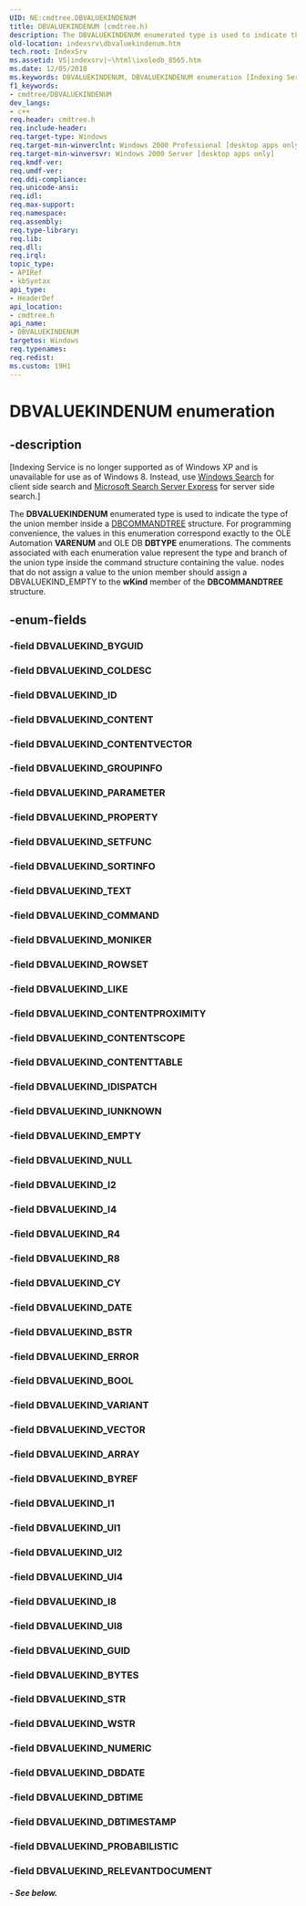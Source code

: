 ```yaml
---
UID: NE:cmdtree.DBVALUEKINDENUM
title: DBVALUEKINDENUM (cmdtree.h)
description: The DBVALUEKINDENUM enumerated type is used to indicate the type of the union member inside a DBCOMMANDTREE structure.
old-location: indexsrv\dbvaluekindenum.htm
tech.root: IndexSrv
ms.assetid: VS|indexsrv|~\html\ixoledb_8565.htm
ms.date: 12/05/2018
ms.keywords: DBVALUEKINDENUM, DBVALUEKINDENUM enumeration [Indexing Service], See below., _idxs_DBVALUEKINDENUM, cmdtree/DBVALUEKINDENUM, cmdtree/See below., indexsrv.dbvaluekindenum
f1_keywords:
- cmdtree/DBVALUEKINDENUM
dev_langs:
- c++
req.header: cmdtree.h
req.include-header: 
req.target-type: Windows
req.target-min-winverclnt: Windows 2000 Professional [desktop apps only]
req.target-min-winversvr: Windows 2000 Server [desktop apps only]
req.kmdf-ver: 
req.umdf-ver: 
req.ddi-compliance: 
req.unicode-ansi: 
req.idl: 
req.max-support: 
req.namespace: 
req.assembly: 
req.type-library: 
req.lib: 
req.dll: 
req.irql: 
topic_type:
- APIRef
- kbSyntax
api_type:
- HeaderDef
api_location:
- cmdtree.h
api_name:
- DBVALUEKINDENUM
targetos: Windows
req.typenames: 
req.redist: 
ms.custom: 19H1
---
```


# DBVALUEKINDENUM enumeration


## -description


<p class="CCE_Message">[Indexing Service is no longer supported as of Windows XP and is unavailable for use as of Windows 8. Instead, use <a href="https://docs.microsoft.com/windows/desktop/search/-search-3x-wds-overview">Windows Search</a> for client side search and  <a href="https://go.microsoft.com/fwlink/p/?linkid=258445">Microsoft Search Server Express</a> for server side search.]

The <b>DBVALUEKINDENUM</b> enumerated type is used to indicate the type of the union member inside a <a href="https://docs.microsoft.com/previous-versions/windows/desktop/indexsrv/dbcommandtree">DBCOMMANDTREE</a> structure. For programming convenience, the values in this enumeration correspond exactly to the OLE Automation <b>VARENUM</b> and OLE DB <b>DBTYPE</b> enumerations. The comments associated with each enumeration value represent the type and branch of the union type inside the command structure containing the value. nodes that do not assign a value to the union member should assign a DBVALUEKIND_EMPTY to the <b>wKind</b> member of the <b>DBCOMMANDTREE</b> structure.


## -enum-fields




### -field DBVALUEKIND_BYGUID


### -field DBVALUEKIND_COLDESC


### -field DBVALUEKIND_ID


### -field DBVALUEKIND_CONTENT


### -field DBVALUEKIND_CONTENTVECTOR


### -field DBVALUEKIND_GROUPINFO


### -field DBVALUEKIND_PARAMETER


### -field DBVALUEKIND_PROPERTY


### -field DBVALUEKIND_SETFUNC


### -field DBVALUEKIND_SORTINFO


### -field DBVALUEKIND_TEXT


### -field DBVALUEKIND_COMMAND


### -field DBVALUEKIND_MONIKER


### -field DBVALUEKIND_ROWSET


### -field DBVALUEKIND_LIKE


### -field DBVALUEKIND_CONTENTPROXIMITY


### -field DBVALUEKIND_CONTENTSCOPE


### -field DBVALUEKIND_CONTENTTABLE


### -field DBVALUEKIND_IDISPATCH


### -field DBVALUEKIND_IUNKNOWN


### -field DBVALUEKIND_EMPTY


### -field DBVALUEKIND_NULL


### -field DBVALUEKIND_I2


### -field DBVALUEKIND_I4


### -field DBVALUEKIND_R4


### -field DBVALUEKIND_R8


### -field DBVALUEKIND_CY


### -field DBVALUEKIND_DATE


### -field DBVALUEKIND_BSTR


### -field DBVALUEKIND_ERROR


### -field DBVALUEKIND_BOOL


### -field DBVALUEKIND_VARIANT


### -field DBVALUEKIND_VECTOR


### -field DBVALUEKIND_ARRAY


### -field DBVALUEKIND_BYREF


### -field DBVALUEKIND_I1


### -field DBVALUEKIND_UI1


### -field DBVALUEKIND_UI2


### -field DBVALUEKIND_UI4


### -field DBVALUEKIND_I8


### -field DBVALUEKIND_UI8


### -field DBVALUEKIND_GUID


### -field DBVALUEKIND_BYTES


### -field DBVALUEKIND_STR


### -field DBVALUEKIND_WSTR


### -field DBVALUEKIND_NUMERIC


### -field DBVALUEKIND_DBDATE


### -field DBVALUEKIND_DBTIME


### -field DBVALUEKIND_DBTIMESTAMP


### -field DBVALUEKIND_PROBABILISTIC


### -field DBVALUEKIND_RELEVANTDOCUMENT




##### - See below.

